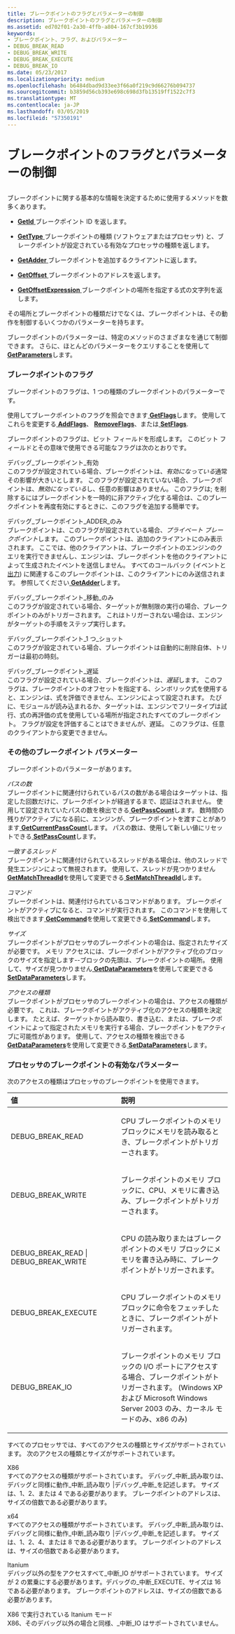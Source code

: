 ```yaml
---
title: ブレークポイントのフラグとパラメーターの制御
description: ブレークポイントのフラグとパラメーターの制御
ms.assetid: ed702f01-2a30-4ffb-a804-167cf3b19936
keywords:
- ブレークポイント、フラグ、およびパラメーター
- DEBUG_BREAK_READ
- DEBUG_BREAK_WRITE
- DEBUG_BREAK_EXECUTE
- DEBUG_BREAK_IO
ms.date: 05/23/2017
ms.localizationpriority: medium
ms.openlocfilehash: b6484dbad9d33ee3f66a0f219c9d66276b094737
ms.sourcegitcommit: b3859d56cb393e698c698d3fb13519ff1522c7f3
ms.translationtype: MT
ms.contentlocale: ja-JP
ms.lasthandoff: 03/05/2019
ms.locfileid: "57350191"
---
```

# <a name="controlling-breakpoint-flags-and-parameters"></a>ブレークポイントのフラグとパラメーターの制御


## <span id="controlling_breakpoint_flags_and_parameters"></span><span id="CONTROLLING_BREAKPOINT_FLAGS_AND_PARAMETERS"></span>


ブレークポイントに関する基本的な情報を決定するために使用するメソッドを数多くあります。

-   [**GetId** ](https://msdn.microsoft.com/library/windows/hardware/ff546827)ブレークポイント ID を返します。

-   [**GetType** ](https://msdn.microsoft.com/library/windows/hardware/ff549370)ブレークポイントの種類 (ソフトウェアまたはプロセッサ) と、ブレークポイントが設定されている有効なプロセッサの種類を返します。

-   [**GetAdder** ](https://msdn.microsoft.com/library/windows/hardware/ff545576)ブレークポイントを追加するクライアントに返します。

-   [**GetOffset** ](https://msdn.microsoft.com/library/windows/hardware/ff548008)ブレークポイントのアドレスを返します。

-   [**GetOffsetExpression** ](https://msdn.microsoft.com/library/windows/hardware/ff548048)ブレークポイントの場所を指定する式の文字列を返します。

その場所とブレークポイントの種類だけでなくは、ブレークポイントは、その動作を制御するいくつかのパラメーターを持ちます。

ブレークポイントのパラメーターは、特定のメソッドのさまざまなを通じて制御できます。 さらに、ほとんどのパラメーターをクエリすることを使用して[ **GetParameters**](https://msdn.microsoft.com/library/windows/hardware/ff548095)します。

### <a name="span-idbreakpointflagsspanspan-idbreakpointflagsspanbreakpoint-flags"></a><span id="breakpoint_flags"></span><span id="BREAKPOINT_FLAGS"></span>ブレークポイントのフラグ

ブレークポイントのフラグは、1 つの種類のブレークポイントのパラメーターです。

使用してブレークポイントのフラグを照会できます[ **GetFlags**](https://msdn.microsoft.com/library/windows/hardware/ff546791)します。 使用してこれらを変更する[ **AddFlags**](https://msdn.microsoft.com/library/windows/hardware/ff537903)、 [ **RemoveFlags**](https://msdn.microsoft.com/library/windows/hardware/ff554504)、または[ **SetFlags**](https://msdn.microsoft.com/library/windows/hardware/ff556703).

ブレークポイントのフラグは、ビット フィールドを形成します。 このビット フィールドとその意味で使用できる可能なフラグは次のとおりです。

<span id="DEBUG_BREAKPOINT_ENABLED"></span><span id="debug_breakpoint_enabled"></span>デバッグ\_ブレークポイント\_有効  
このフラグが設定されている場合、ブレークポイントは、*有効になっている*通常その影響が大きいとします。 このフラグが設定されていない場合、ブレークポイントは、*無効になっている*し、任意の影響はありません。 このフラグは; を削除するにはブレークポイントを一時的に非アクティブ化する場合は、このブレークポイントを再度有効にするときに、このフラグを追加する簡単です。

<span id="DEBUG_BREAKPOINT_ADDER_ONLY"></span><span id="debug_breakpoint_adder_only"></span>デバッグ\_ブレークポイント\_ADDER\_のみ  
ブレークポイントは、このフラグが設定されている場合、*プライベート ブレークポイント*します。 このブレークポイントは、追加のクライアントにのみ表示されます。 ここでは、他のクライアントは、ブレークポイントのエンジンのクエリを実行できませんし、エンジンは、ブレークポイントを他のクライアントによって生成されたイベントを送信しません。 すべてのコールバック (イベントと[出力](using-input-and-output.md#output)) に関連するこのブレークポイントは、このクライアントにのみ送信されます。 参照してください[ **GetAdder**](https://msdn.microsoft.com/library/windows/hardware/ff545576)します。

<span id="DEBUG_BREAKPOINT_GO_ONLY"></span><span id="debug_breakpoint_go_only"></span>デバッグ\_ブレークポイント\_移動\_のみ  
このフラグが設定されている場合、ターゲットが無制限の実行の場合、ブレークポイントのみがトリガーされます。 これはトリガーされない場合は、エンジンがターゲットの手順をステップ実行します。

<span id="DEBUG_BREAKPOINT_ONE_SHOT"></span><span id="debug_breakpoint_one_shot"></span>デバッグ\_ブレークポイント\_1 つ\_ショット  
このフラグが設定されている場合、ブレークポイントは自動的に削除自体、トリガーは最初の時刻。

<span id="DEBUG_BREAKPOINT_DEFERRED"></span><span id="debug_breakpoint_deferred"></span>デバッグ\_ブレークポイント\_遅延  
このフラグが設定されている場合、ブレークポイントは、*遅延*します。 このフラグは、ブレークポイントのオフセットを指定する、シンボリック式を使用すると、エンジンは、式を評価できません、エンジンによって設定されます。 たびに、モジュールが読み込まれるか、ターゲットは、エンジンでフリータイプは試行、式の再評価の式を使用している場所が指定されたすべてのブレークポイント。 フラグが設定を評価することはできませんが、遅延。 このフラグは、任意のクライアントから変更できません。

### <a name="span-idotherbreakpointparametersspanspan-idotherbreakpointparametersspanother-breakpoint-parameters"></a><span id="other_breakpoint_parameters"></span><span id="OTHER_BREAKPOINT_PARAMETERS"></span>その他のブレークポイント パラメーター

ブレークポイントのパラメーターがあります。

<span id="Pass_count"></span><span id="pass_count"></span><span id="PASS_COUNT"></span>*パスの数*  
ブレークポイントに関連付けられているパスの数がある場合はターゲットは、指定した回数だけに、ブレークポイントが経過するまで、認証はされません。 使用して設定されていたパスの数を検出できる[ **GetPassCount**](https://msdn.microsoft.com/library/windows/hardware/ff548104)します。 数時間の残りがアクティブになる前に、エンジンが、ブレークポイントを渡すことがあります[ **GetCurrentPassCount**](https://msdn.microsoft.com/library/windows/hardware/ff545769)します。 パスの数は、使用して新しい値にリセットできる[ **SetPassCount**](https://msdn.microsoft.com/library/windows/hardware/ff556759)します。

<span id="Match_thread"></span><span id="match_thread"></span><span id="MATCH_THREAD"></span>*一致するスレッド*  
ブレークポイントに関連付けられているスレッドがある場合は、他のスレッドで発生エンジンによって無視されます。 使用して、スレッドが見つかりません[ **GetMatchThreadId**](https://msdn.microsoft.com/library/windows/hardware/ff547074)を使用して変更できる[ **SetMatchThreadId**](https://msdn.microsoft.com/library/windows/hardware/ff556735)します。

<span id="Command"></span><span id="command"></span><span id="COMMAND"></span>*コマンド*  
ブレークポイントは、関連付けられているコマンドがあります。 ブレークポイントがアクティブになると、コマンドが実行されます。 このコマンドを使用して検出できます[ **GetCommand**](https://msdn.microsoft.com/library/windows/hardware/ff545677)を使用して変更できる[ **SetCommand**](https://msdn.microsoft.com/library/windows/hardware/ff556632)します。

<span id="Size"></span><span id="size"></span><span id="SIZE"></span>*サイズ*  
ブレークポイントがプロセッサのブレークポイントの場合は、指定されたサイズが必要です。 メモリ アクセスには、ブレークポイントがアクティブ化のブロックのサイズを指定します--ブロックの先頭は、ブレークポイントの場所。 使用して、サイズが見つかりません[ **GetDataParameters**](https://msdn.microsoft.com/library/windows/hardware/ff546557)を使用して変更できる[ **SetDataParameters**](https://msdn.microsoft.com/library/windows/hardware/ff556655)します。

<span id="Access_type"></span><span id="access_type"></span><span id="ACCESS_TYPE"></span>*アクセスの種類*  
ブレークポイントがプロセッサのブレークポイントの場合は、アクセスの種類が必要です。 これは、ブレークポイントがアクティブ化のアクセスの種類を決定します。 たとえば、ターゲットから読み取り、書き込む、または、ブレークポイントによって指定されたメモリを実行する場合、ブレークポイントをアクティブに可能性があります。 使用して、アクセスの種類を検出できる[ **GetDataParameters**](https://msdn.microsoft.com/library/windows/hardware/ff546557)を使用して変更できる[ **SetDataParameters**](https://msdn.microsoft.com/library/windows/hardware/ff556655)します。

### <a name="span-idvalidparametersforprocessorbreakpointsspanspan-idvalidparametersforprocessorbreakpointsspanvalid-parameters-for-processor-breakpoints"></a><span id="valid_parameters_for_processor_breakpoints"></span><span id="VALID_PARAMETERS_FOR_PROCESSOR_BREAKPOINTS"></span>プロセッサのブレークポイントの有効なパラメーター

次のアクセスの種類はプロセッサのブレークポイントを使用できます。

<table>
<colgroup>
<col width="50%" />
<col width="50%" />
</colgroup>
<thead>
<tr class="header">
<th align="left">値</th>
<th align="left">説明</th>
</tr>
</thead>
<tbody>
<tr class="odd">
<td align="left"><p>DEBUG_BREAK_READ</p></td>
<td align="left"><p>CPU ブレークポイントのメモリ ブロックにメモリを読み取るとき、ブレークポイントがトリガーされます。</p></td>
</tr>
<tr class="even">
<td align="left"><p>DEBUG_BREAK_WRITE</p></td>
<td align="left"><p>ブレークポイントのメモリ ブロックに、CPU、メモリに書き込み、ブレークポイントがトリガーされます。</p></td>
</tr>
<tr class="odd">
<td align="left"><p></p>
DEBUG_BREAK_READ | DEBUG_BREAK_WRITE</td>
<td align="left"><p>CPU の読み取りまたはブレークポイントのメモリ ブロックにメモリを書き込み時に、ブレークポイントがトリガーされます。</p></td>
</tr>
<tr class="even">
<td align="left"><p>DEBUG_BREAK_EXECUTE</p></td>
<td align="left"><p>CPU ブレークポイントのメモリ ブロックに命令をフェッチしたときに、ブレークポイントがトリガーされます。</p></td>
</tr>
<tr class="odd">
<td align="left"><p>DEBUG_BREAK_IO</p></td>
<td align="left"><p>ブレークポイントのメモリ ブロックの I/O ポートにアクセスする場合、ブレークポイントがトリガーされます。 (Windows XP および Microsoft Windows Server 2003 のみ、カーネル モードのみ、x86 のみ)</p></td>
</tr>
</tbody>
</table>

 

すべてのプロセッサでは、すべてのアクセスの種類とサイズがサポートされています。 次のアクセスの種類とサイズがサポートされています。

<span id="x86"></span><span id="X86"></span>X86  
すべてのアクセスの種類がサポートされています。 デバッグ\_中断\_読み取りは、デバッグと同様に動作\_中断\_読み取り |デバッグ\_中断\_を記述します。 サイズは、1、2、または 4 である必要があります。 ブレークポイントのアドレスは、サイズの倍数である必要があります。

<span id="x64"></span><span id="X64"></span>x64  
すべてのアクセスの種類がサポートされています。 デバッグ\_中断\_読み取りは、デバッグと同様に動作\_中断\_読み取り |デバッグ\_中断\_を記述します。 サイズは、1、2、4、または 8 である必要があります。 ブレークポイントのアドレスは、サイズの倍数である必要があります。

<span id="Itanium"></span><span id="itanium"></span><span id="ITANIUM"></span>Itanium  
デバッグ以外の型をアクセスすべて\_中断\_IO がサポートされています。 サイズが 2 の累乗にする必要があります。デバッグの\_中断\_EXECUTE、サイズは 16 である必要があります。 ブレークポイントのアドレスは、サイズの倍数である必要があります。

<span id="Itanium_running_in_x86_mode"></span><span id="itanium_running_in_x86_mode"></span><span id="ITANIUM_RUNNING_IN_X86_MODE"></span>X86 で実行されている Itanium モード  
X86、そのデバッグ以外の場合と同様、\_中断\_IO はサポートされていません。

 

 





